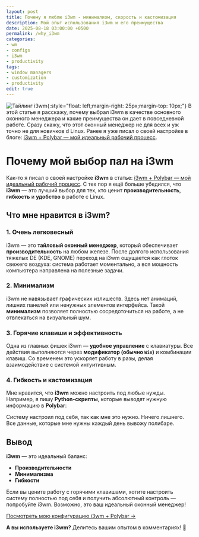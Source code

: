 ```yaml
---
layout: post
title: Почему я люблю i3wm - минимализм, скорость и кастомизация
description: Мой опыт использования i3wm и его преимущества
date: 2025-08-18 03:00:00 +0500
permalink: /why_i3wm
categories: 
- wm
- configs
- i3wm
- productivity
tags:
- window managers
- customization
- productivity
edit: true
---
```

![Тайлинг i3wm](../img/i3wm.jpg){:style="float: left;margin-right: 25px;margin-top: 10px;"} В этой статье я расскажу, почему выбрал i3wm в качестве основного оконного менеджера и какие преимущества он дает в повседневной работе. Сразу скажу, что этот оконный менеджер не для всех и уж точно не для новичков d Linux. Ранее я уже писал о своей настройке в блоге: [i3wm + Polybar — мой идеальный рабочий процесс](https://ordanax.github.io/i3wm_polybar).

# Почему мой выбор пал на i3wm

Как-то я писал о своей настройке **i3wm** в статье: [i3wm + Polybar — мой идеальный рабочий процесс](https://ordanax.github.io/i3wm_polybar). С тех пор я ещё больше убедился, что **i3wm** — это лучший выбор для тех, кто ценит **производительность**, **гибкость** и **удобство** в работе с Linux.

## Что мне нравится в i3wm?

### 1. Очень легковесный
i3wm — это **тайловый оконный менеджер**, который обеспечивает **производительность** на любом железе. После долгого использования тяжелых DE (KDE, GNOME) переход на i3wm ощущается как глоток свежего воздуха: система работает моментально, а вся мощность компьютера направлена на полезные задачи.

### 2. Минимализм
i3wm не навязывает графических излишеств. Здесь нет анимаций, лишних панелей или ненужных элементов интерфейса. Такой **минимализм** позволяет полностью сосредоточиться на работе, а не отвлекаться на визуальный шум.

### 3. Горячие клавиши и эффективность
Одна из главных фишек i3wm — **удобное управление** с клавиатуры. Все действия выполняются через **модификатор (обычно `Win`)** и комбинации клавиш. Со временем это ускоряет работу в разы, делая взаимодействие с системой интуитивным.

### 4. Гибкость и кастомизация
Мне нравится, что **i3wm** можно настроить под любые нужды. Например, я пишу **Python-скрипты**, которые выводят нужную информацию в **Polybar**:

Систему настроил под себя, так как мне это нужно. Ничего лишнего. Все данные, которые мне нужны каждый день вывожу полибаре.

## Вывод

**i3wm** — это идеальный баланс:
- **Производительности**
- **Минимализма** 
- **Гибкости**

Если вы цените работу с горячими клавишами, хотите настроить систему полностью под себя и получить абсолютный контроль — попробуйте i3wm. Возможно, это ваш идеальный оконный менеджер!

[Посмотреть мою конфигурацию i3wm + Polybar →](https://ordanax.github.io/i3wm_polybar)

**А вы используете i3wm?** Делитесь вашим опытом в комментариях! 🚀